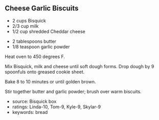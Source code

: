 Cheese Garlic Biscuits
----------------------

- 2 cups Bisquick
- 2/3 cup milk
- 1/2 cup shredded Cheddar cheese
<!-- -->
- 2 tablespoons butter
- 1/8 teaspoon garlic powder

Heat oven to 450 degrees F.

Mix Bisquick, milk and cheese until soft dough forms. Drop dough by 9
spoonfuls onto greased cookie sheet.

Bake 8 to 10 minutes or until golden brown.

Stir together butter and garlic powder; brush over warm biscuits.

- source: Bisquick box
- ratings: Linda-10, Tom-9, Kyle-9, Skylar-9
- keywords: bread
